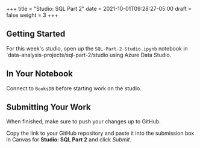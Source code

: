 +++
title = "Studio: SQL Part 2"
date = 2021-10-01T09:28:27-05:00
draft = false
weight = 3
+++

## Getting Started

For this week's studio, open up the `SQL-Part-2-Studio.ipynb` notebook in `data-analysis-projects/sql-part-2/studio using Azure Data Studio.

## In Your Notebook

Connect to `BooksDB` before starting work on the studio.

## Submitting Your Work

When finished, make sure to push your changes up to GitHub.

Copy the link to your GitHub repository and paste it into the submission box in Canvas for **Studio: SQL Part 2** and click *Submit*.